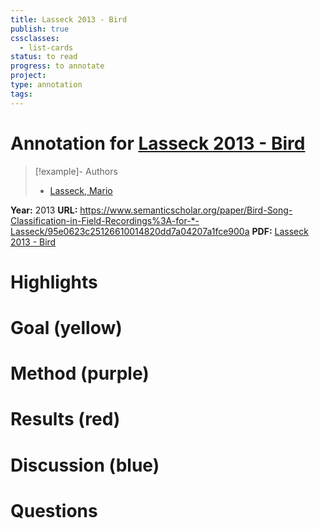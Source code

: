 ```yaml
---
title: Lasseck 2013 - Bird
publish: true
cssclasses:
  - list-cards
status: to read
progress: to annotate
project:
type: annotation
tags:
---
```

# Annotation for [Lasseck 2013 - Bird](Papers/References/Lasseck%202013%20-%20Bird)

> [!example]- Authors
> - [Lasseck, Mario](Lasseck%2C%20Mario)

**Year:** 2013
**URL:** https://www.semanticscholar.org/paper/Bird-Song-Classification-in-Field-Recordings%3A-for-*-Lasseck/95e0623c25126610014820dd7a04207a1fce900a
**PDF:** [Lasseck 2013 - Bird](Papers/PDFs/Lasseck%202013%20-%20Bird%20Song%20Classification%20in%20Field%20Recordings%20Winning%20Solution%20for%20NIPS4B%202013%20Competition.pdf)

# Highlights


# Goal (yellow)


# Method (purple)


# Results (red)


# Discussion (blue)


# Questions

